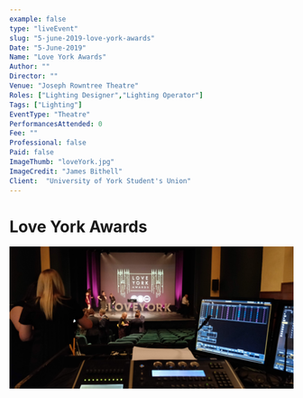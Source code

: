 ```yaml
---
example: false
type: "liveEvent"
slug: "5-june-2019-love-york-awards"
Date: "5-June-2019"
Name: "Love York Awards"
Author: ""
Director: ""
Venue: "Joseph Rowntree Theatre"
Roles: ["Lighting Designer","Lighting Operator"]
Tags: ["Lighting"]
EventType: "Theatre"
PerformancesAttended: 0
Fee: ""
Professional: false
Paid: false
ImageThumb: "loveYork.jpg"
ImageCredit: "James Bithell"
Client:  "University of York Student's Union"
---
```


# Love York Awards

![Image by James Bithell](./images/loveYork.jpg)